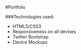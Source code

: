#Portfolio

###Technologies used:
* HTML5/CSS3
* Responsiveness on all devises
* Twitter Bootstrap
* Device Mockups


